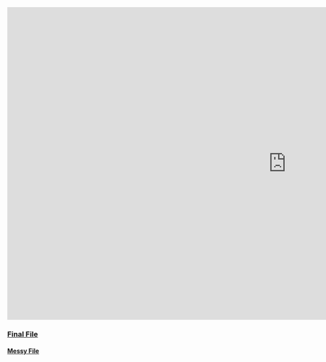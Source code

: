 <iframe width="1280" height="720" src="https://www.youtube.com/embed/NMODqI3umwU" title="YouTube video player" frameborder="0" allow="accelerometer; autoplay; clipboard-write; encrypted-media; gyroscope; picture-in-picture" allowfullscreen></iframe>



### [Final File](html/RML-final.html)

#### [Messy File](html/RML-messy.html)
